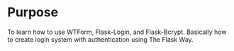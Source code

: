 # Purpose
To learn how to use WTForm, Flask-Login, and Flask-Bcrypt. Basically how to create login system with authentication using The Flask Way.
